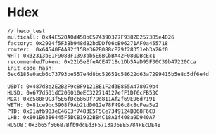# Hdex

    // heco_test
    multicall: 0x44E520A0d458bC574390327F9382D2573B5e4D26
    factory: 0x2924f5F3Bb948dB2bdDDf06cB96271AF0a455718
    router:  0x64540EAA92f15Be362B088cB29f28351eb3a26f0
    WHT: 0x32313bE1F9083F1393bb5E6BCbBA42F080DBcEc1
    recommendedToken: 0x22b5eEfeACE4718c1Db5AaD95F30C39b47220Cca
    init_code_hash: 6ec6185e0acb6c73793be557e4d8bc52651c58622d63a7299415b5e8d5df6e4d

    USDT: 0x487d8e2E2B2F9c8F91218E1F2d3B855A478079b4
    HUSD: 0x677d531dC206010eEC322714127efF1Df6cFB53C
    MDX: 0xc580F9C3f5E6fDc686Df79d811Af2f69E96d7191
    WETH: 0x81ce9bc5908f9Ab21dD012e78F496c8c8cFea5e2
    PTD: 0x01afb983eC46C3f7483E5F5Ce7349124B068F6CD
    LHB: 0x801E6386445F5BCB1922BB4C18A1f408a9D940A7
    HUSD8：0x3b65f506B7Bfb9dcEd3F5713a36BE5784FEcDE4B